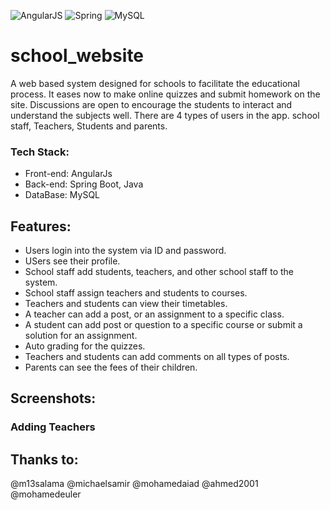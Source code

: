 ![AngularJS](https://img.shields.io/static/v1?style=for-the-badge&message=AngularJS&color=E23237&logo=AngularJS&logoColor=FFFFFF&label=)
![Spring](https://img.shields.io/badge/spring-%236DB33F.svg?style=for-the-badge&logo=spring&logoColor=white)
![MySQL](https://img.shields.io/badge/mysql-%2300f.svg?style=for-the-badge&logo=mysql&logoColor=white)

# school_website
A web based system designed for schools to facilitate the educational process.
It eases now to make online quizzes and submit homework on the site.
Discussions are open to encourage the students to interact and understand the subjects well.
There are 4 types of users in the app. school staff, Teachers, Students and parents.  

### Tech Stack: 
* Front-end: AngularJs
* Back-end: Spring Boot, Java
* DataBase: MySQL

## Features:
* Users login into the system via ID and password.
* USers see their profile.
* School staff add students, teachers, and other school staff to the system.
* School staff assign teachers and students to courses.
* Teachers and students can view their timetables.
* A teacher can add a post, or an assignment to a specific class.
* A student can add post or question to a specific course or submit a solution for an assignment.
* Auto grading for the quizzes.
* Teachers and students can add comments on all types of posts.
* Parents can see the fees of their children.

## Screenshots:
### Adding Teachers

## Thanks to:
@m13salama
@michaelsamir
@mohamedaiad
@ahmed2001
@mohamedeuler
